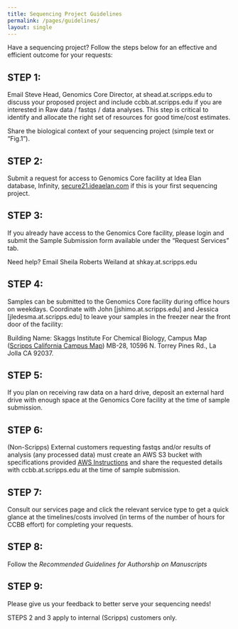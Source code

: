 ```yaml
---
title: Sequencing Project Guidelines
permalink: /pages/guidelines/
layout: single
---
```


Have a sequencing project? Follow the steps below for an effective and efficient outcome for your requests:

## STEP 1: 

Email Steve Head, Genomics Core Director, at shead.at.scripps.edu to discuss your proposed project and include  ccbb.at.scripps.edu if you are interested in Raw data / fastqs / data analyses. This step is critical to identify and allocate the right set of resources for good time/cost estimates.

Share the biological context of your sequencing project (simple text or “Fig.1”).

## STEP 2: 

Submit a request for access to Genomics Core facility at Idea Elan database, Infinity, [secure21.ideaelan.com](https://secure21.ideaelan.com/secure/public/applogin.aspx) if this is your first sequencing project.

## STEP 3: 

If you already have access to the Genomics Core facility, please login and submit the Sample Submission form available under the “Request Services” tab. 

Need help? Email Sheila Roberts Weiland at shkay.at.scripps.edu

## STEP 4:

Samples can be submitted to the Genomics Core facility during office hours on weekdays. Coordinate with John [jshimo.at.scripps.edu] and Jessica [jledesma.at.scripps.edu] to leave your samples in the freezer near the front door of the facility:

Building Name: Skaggs Institute For Chemical Biology, Campus Map
(<a href="https://www.scripps.edu/_files/pdfs/footer/contact/scripps-california-campus-map.pdf">Scripps
California Campus Map</a>) MB-28, 10596 N. Torrey Pines Rd., La Jolla CA
92037.

## STEP 5:

If you plan on receiving raw data on a hard drive, deposit an external hard drive with enough space at the Genomics Core facility at the time of sample submission.

## STEP 6: 

(Non-Scripps) External customers requesting fastqs and/or results of analysis (any processed data) must create an AWS S3 bucket with specifications provided [AWS Instructions](aws_data_dispatch.md) and share the requested details with ccbb.at.scripps.edu at the time of sample submission.

## STEP 7: 

Consult our services page and click the relevant service type to get a quick glance at the timelines/costs involved (in terms of the number of hours for CCBB effort) for completing your requests. 

## STEP 8: 

Follow the *Recommended Guidelines for Authorship on Manuscripts*

## STEP 9: 

Please give us your feedback to better serve your sequencing needs!

STEPS 2 and 3 apply to internal (Scripps) customers only.
